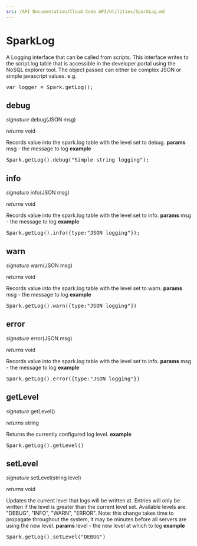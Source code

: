 ```yaml
---
src: /API Documentation/Cloud Code API/Utilities/SparkLog.md
---
```


# SparkLog

A Logging interface that can be called from scripts.
This interface writes to the script.log table that is accessible in the developer portal using the NoSQL explorer tool.
The object passed can either be complex JSON or simple javascript values.
e.g.
<pre rel="highlighter" code-brush="js" contenteditable="false">var logger = Spark.getLog();</pre>

## debug
_signature_ debug(JSON msg)</p>
_returns_ void</p>

Records value into the spark.log table with the level set to debug.
<b>params</b>
msg - the message to log
<b>example</b>
<pre rel="highlighter" code-brush="js" contenteditable="false">Spark.getLog().debug("Simple string logging");</pre>
## info
_signature_ info(JSON msg)</p>
_returns_ void</p>

Records value into the spark.log table with the level set to info.
<b>params</b>
msg - the message to log
<b>example</b>
<pre rel="highlighter" code-brush="js" contenteditable="false">Spark.getLog().info({type:"JSON logging"});</pre>
## warn
_signature_ warn(JSON msg)</p>
_returns_ void</p>

Records value into the spark.log table with the level set to warn.
<b>params</b>
msg - the message to log
<b>example</b>
<pre rel="highlighter" code-brush="js" contenteditable="false">Spark.getLog().warn({type:"JSON logging"})</pre>
## error
_signature_ error(JSON msg)</p>
_returns_ void</p>

Records value into the spark.log table with the level set to info.
<b>params</b>
msg - the message to log
<b>example</b>
<pre rel="highlighter" code-brush="js" contenteditable="false">Spark.getLog().error({type:"JSON logging"})</pre>
## getLevel
_signature_ getLevel()</p>
_returns_ string</p>

Returns the currently configured log level.
<b>example</b>
<pre rel="highlighter" code-brush="js" contenteditable="false">Spark.getLog().getLevel()</pre>
## setLevel
_signature_ setLevel(string level)</p>
_returns_ void</p>

Updates the current level that logs will be written at.
Entries will only be written if the level is greater than the current level set.
Available levels are: "DEBUG", "INFO", "WARN", "ERROR".
Note: this change takes time to propagate throughout the system, it may be minutes before all servers are using the new level.
<b>params</b>
level - the new level at which to log
<b>example</b>
<pre rel="highlighter" code-brush="js" contenteditable="false">Spark.getLog().setLevel("DEBUG")</pre>
